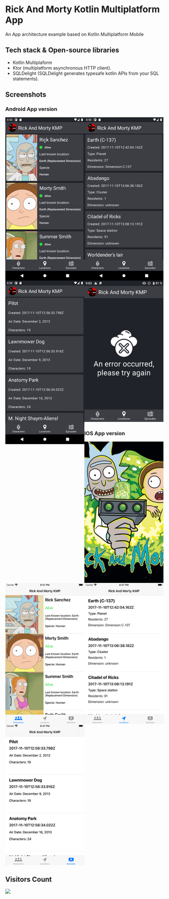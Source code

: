# Rick And Morty Kotlin Multiplatform App

An App architecture example based on Kotlin Multiplatform Mobile

 ## Tech stack & Open-source libraries
 
 - Kotlin Multiplaform
  - Ktor (multiplatform asynchronous HTTP client).
  - SQLDelight (SQLDelight generates typesafe kotlin APIs from your SQL statements).

 ## Screenshots
 
  ### Android App version

 <img width="250px" align="left" src="./screenshots/app_android_1.png" />
 <img width="250px" align="left" src="./screenshots/app_android_2.png" />
 <img width="250px" align="left" src="./screenshots/app_android_3.png" />
 <img width="250px" src="./screenshots/app_android_4.png" />
 
 ### IOS App version

 <img width="250px" align="left" src="./screenshots/app_ios_1.png" />
 <img width="250px" align="left" src="./screenshots/app_ios_2.png" />
 <img width="250px" align="left" src="./screenshots/app_ios_3.png" />
 <img width="250px" src="./screenshots/app_ios_4.png" />
 
 
 ## Visitors Count

<img width="auto" src="https://profile-counter.glitch.me/RickAndMortyKMP/count.svg" />
